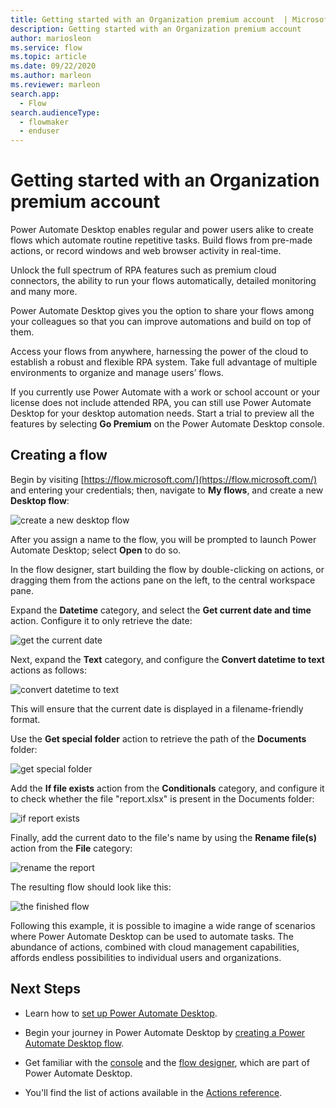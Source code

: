 ```yaml
---
title: Getting started with an Organization premium account  | Microsoft Docs
description: Getting started with an Organization premium account
author: mariosleon
ms.service: flow
ms.topic: article
ms.date: 09/22/2020
ms.author: marleon
ms.reviewer: marleon
search.app: 
  - Flow
search.audienceType: 
  - flowmaker
  - enduser
---
```


# Getting started with an Organization premium account

Power Automate Desktop enables regular and power users alike to create flows which automate routine repetitive tasks. Build flows from pre-made actions, or record windows and web browser activity in real-time.

Unlock the full spectrum of RPA features such as premium cloud connectors, the ability to run your flows automatically, detailed monitoring and many more. 

Power Automate Desktop gives you the option to share your flows among your colleagues so that you can improve automations and build on top of them.

Access your flows from anywhere, harnessing the power of the cloud to establish a robust and flexible RPA system. Take full advantage of multiple environments to organize and manage users’ flows. 

If you currently use Power Automate with a work or school account or your license does not include attended RPA, you can still use Power Automate Desktop for your desktop automation needs. Start a trial to preview all the features by selecting **Go Premium** on the Power Automate Desktop console.

## Creating a flow

Begin by visiting [https://flow.microsoft.com/](https://flow.microsoft.com/) and entering your credentials; then, navigate to **My flows**, and create a new **Desktop flow**:

![create a new desktop flow](\media\getting-started-org\create-new-desktop-flow.png)

After you assign a name to the flow, you will be prompted to launch Power Automate Desktop; select **Open** to do so.

In the flow designer, start building the flow by double-clicking on actions, or dragging them from the actions pane on the left, to the central workspace pane.

Expand the **Datetime** category, and select the **Get current date and time** action. Configure it to only retrieve the date:

![get the current date](\media\getting-started-org\get-current-date.png)

Next, expand the **Text** category, and configure the **Convert datetime to text** actions as follows:

![convert datetime to text](\media\getting-started-org\convert-datetime-to-text.png)

This will ensure that the current date is displayed in a filename-friendly format.

Use the **Get special folder** action to retrieve the path of the **Documents** folder:

![get special folder](\media\getting-started-org\get-special-folder.png)

Add the **If file exists** action from the **Conditionals** category, and configure it to check whether the file "report.xlsx" is present in the Documents folder:

![if report exists](\media\getting-started-org\if-report-exists.png)

Finally, add the current dato to the file's name by using the **Rename file(s)** action from the **File** category:

![rename the report](\media\getting-started-org\rename-report.png)

The resulting flow should look like this:

![the finished flow](\media\getting-started-org\finished-flow.png)

Following this example, it is possible to imagine a wide range of scenarios where Power Automate Desktop can be used to automate tasks. The abundance of actions, combined with cloud management capabilities, affords endless possibilities to individual users and organizations.

## Next Steps

- Learn how to [set up Power Automate Desktop](setup.md).

- Begin your journey in Power Automate Desktop by [creating a Power Automate Desktop flow](create-flow.md). 

- Get familiar with the [console](console.md) and the [flow designer](flow-designer.md), which are part of Power Automate Desktop. 

- You'll find the list of actions available in the [Actions reference](actions-reference.md).